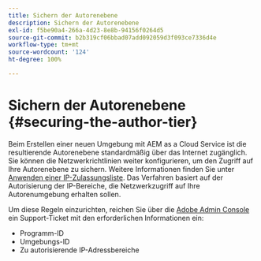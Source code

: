 ```yaml
---
title: Sichern der Autorenebene
description: Sichern der Autorenebene
exl-id: f5be90a4-266a-4d23-8e8b-94156f0264d5
source-git-commit: b2b319cf06bbad07add092059d3f093ce7336d4e
workflow-type: tm+mt
source-wordcount: '124'
ht-degree: 100%

---
```


# Sichern der Autorenebene {#securing-the-author-tier}

Beim Erstellen einer neuen Umgebung mit AEM as a Cloud Service ist die resultierende Autorenebene standardmäßig über das Internet zugänglich. Sie können die Netzwerkrichtlinien weiter konfigurieren, um den Zugriff auf Ihre Autorenebene zu sichern. Weitere Informationen finden Sie unter [Anwenden einer IP-Zulassungsliste](https://experienceleague.adobe.com/docs/experience-manager-cloud-service/implementing/using-cloud-manager/ip-allow-lists/apply-allow-list.html?lang=de). Das Verfahren basiert auf der Autorisierung der IP-Bereiche, die Netzwerkzugriff auf Ihre Autorenumgebung erhalten sollen.

Um diese Regeln einzurichten, reichen Sie über die [Adobe Admin Console](https://adminconsole.adobe.com/) ein Support-Ticket mit den erforderlichen Informationen ein:

* Programm-ID
* Umgebungs-ID
* Zu autorisierende IP-Adressbereiche

